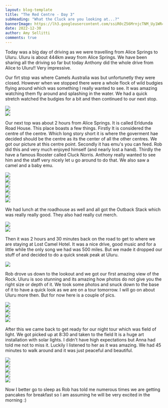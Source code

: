 ```yaml
---
layout: blog-template
title: "The Red Centre - Day 3"
subHeading: "What the Cluck are you looking at...?"
bannerImage: https://lh3.googleusercontent.com/ssiR0cZ56MrnjcTNM_Uy1WR4LLnfObBoMjo-OWMALTwX4xQMV-C6YpHafxk__m0PGR9S5EGWYPMepSXKZAHEkhQCr_Sq1WpOjMe_Xv6msL5zCbnASz1yGnIr_Xa-LNEi2gV6Nm5gbAc=w2400
date: 2022-12-30
author: Amy Sellitti
comments: true
---
```


Today was a big day of driving as we were travelling from Alice Springs to Uluru. Uluru is about 444km away from Alice Springs. We have been sharing all the driving so far but today Anthony did the whole drive from Alice to Uluru!! Very  impressive. 

Our firt stop was where Camels Australia was but unfortunetly they were closed. However when we stopped there were a whole flock of wild budgies flying around which was something I really wanted to see. It was amazing watching them fly around and splashing in the water. We had a quick stretch watched the budgies for a bit and then continued to our next stop.
<div class="center-image"><img src="https://lh3.googleusercontent.com/HteBaT9XeB12FBs58lGybsq_JJEJSYgiINrBdP8ixS9vNIPZrgoWRUAQkvXtXJvdxIp2n9v32Z61IhLNkIYRn3kSvZh-IXkAaqWGKU3AIIDO-r7fdtxy4nN16r2Oz7axLqcLs0ITydU=w2400" /></div>
<div class="center-image"><img src="https://lh3.googleusercontent.com/YwQGD3inXym0UC6PS3JHr6KWF01FmwTlg1b1HKwIkDkhi9iMsvbk89r30qYOdR96pO4-jgG5QBJrWhXEJwXoyTd81diObJY1wtQcxK3JKmNwNbjN7v2AGmyj0A6KN8Aiij7JKK3EH3k=w2400" /></div>

Our next top was about 2 hours from Alice Springs. It is called Erldunda Road House. This place boasts a few things. Firstly It is considered the centre of the centre. Which long story short it is where the goverment hae decided should be the centre as its the center of all the other centres. We got our picture at this centre point. Secondly it has emu's you can feed. Rob did this and very much enjoyed himself (and nearly lost a hand). Thirdly the have a famous Rooster called Cluck Norris. Anthony really wanted to see him and the staff very nicely let u go around to do that. We also saw a camel and a baby emu. 
<div class="center-image"><img src="https://lh3.googleusercontent.com/Kb_HGKSfmGN9SxjtZYiMDm7GwpSUscrkxprfo1-1L_eM1YMYZ73Ct2DLaqUqEOBXsjdKVQ9k44A5-k12xApej_xvw2BThNLN-ebf2DOUOnkz6g4JOiFXUXXytXUPTYEQVAwNMhFRGD8=w2400" /></div>
<div class="center-image"><img src="https://lh3.googleusercontent.com/C8ri3AcH5eQHYH2ET-2j5r5DCDVKIdGRQBHcMKPlvSlRdCdqWUC1RYIEz2hwjWBa2jD0fsILaRh_3rkjqMVX-kq2JQ5TD24PF639UBgB9qQ6Pe2YKIh4BWr4ITyewicWBPXdyMwr22E=w2400" /></div>
<div class="center-image"><img src="https://lh3.googleusercontent.com/0TlXUbp3XuvCaulL8lVSnMRxHJmwGVdKzOCVJIXV-nb_tt1Ry2Dl3hp5VHF4IvrxsJlrtUx_TpEwhbnfiz6XX4Dd3RbkTXDZoBLvUm3ifhgW2rh7sV6nyLWk9UE5CUyVe_69CiGjTCk=w2400" /></div>
<div class="center-image"><img src="https://lh3.googleusercontent.com/UWhogXi9w0QQnePei4C8snQCk8HL9l03I1x4jD-tUP8XAGqXYiAG5Qnii7X-iB9kFk-78sQQV7gQSyXc1562hTCkje6QhKjl3D8rY2UUYnYebA_Ium-e90-T1-Uh53mqD3ve-izVOUs=w2400" /></div>
<div class="center-image"><img src="https://lh3.googleusercontent.com/YifRiOSAtvVTFiWK0o9amqxRYM6ata1twOlNmyc_rO0k6OPj_X2AazsahEHfx0w7hGTwNQYevW93hbudPVJzA39VhUVLvKY9edX0Vc54GfA7iZcVH6FwEAeEJhapfaRzdX1bd3ziBPw=w2400" /></div>
<div class="center-image"><img src="https://lh3.googleusercontent.com/_9N2vgRzrBYQCMMNuLTC8p6AbQ95S0tnGar1kEFrcdbWSFO7Qn1wPZ2ELlbxeoeSJAw1equgk8g7moC3gXyxsvFp0Hm0wkLvrv501u_ETbzP1AVJVzGMOVX7fPaXeIoTk8N37j811cg=w2400" /></div>

We had lunch at the roadhouse as well and all got the Outback Stack which was really really good. They also had really cut merch. 

<div class="center-image"><img src="https://lh3.googleusercontent.com/wWu6-Z18NIA6MePUavkhiCzJ08x3ZSLzMsLfJrGU7BC6txqdggnHNStwYoRDsGhn469sclLmhVQQKbvUdiutK6RmzvDWEHFx6rPMnPlKRGd0Tz_FHDJ2DImlUHiyMDQIgyliZJ9q5t8=w2400" /></div>
<div class="center-image"><img src="https://lh3.googleusercontent.com/izU8SYuJizSpDP_e_4TiymY9H_HVM2oNwlRg8UgUDg5A-wxkzwiYvltOg5vaVqNW6RjSpWseOILKGPaETCwVi1sszRhPd9HJdwTkM6kRo7QnLFnYRlNKnv4RRXWQBQ3MYhtQYmRpARI=w2400" /></div>

Then it was 2 hours and 30 minutes back on the road to get to where we are staying at Lost Camel Hotel. It was a nice drive, good music and for a little while the only song we had was 500 miles. But we made it dropped our stuff of and decided to do a quick sneak peak at Uluru. 

<div class="center-image"><img src="https://lh3.googleusercontent.com/ssiR0cZ56MrnjcTNM_Uy1WR4LLnfObBoMjo-OWMALTwX4xQMV-C6YpHafxk__m0PGR9S5EGWYPMepSXKZAHEkhQCr_Sq1WpOjMe_Xv6msL5zCbnASz1yGnIr_Xa-LNEi2gV6Nm5gbAc=w2400" /></div>

Rob drove us down to the lookout and we got our first amazing view of the Rock. Uluru is soo stunning and its amazing how photos do not give you the right size or depth of it. We took some photos and snuck down to the base of it to have a quick look as we are on a tour tomorrow. I will go on about Uluru more then. But for now here is a couple of pics.

<div class="center-image"><img src="https://lh3.googleusercontent.com/QVa3vpkB6-_jJgtXYEWMKnhls6koYgixxmAG4NIH1m6h065VQTPp9hmUSzHPojCRVuY-0DzspbfoAXBaMAYrN1k7ye-66X5BQ5DN12q5WEZHwywKpxppniiNKM2bO93Yao954dCe27k=w2400" /></div>
<div class="center-image"><img src="https://lh3.googleusercontent.com/KdNZEEDNiZLiKUB8WB3jgjcCeu6KZhL4YFmEpanWn8qRAp-cgKF31qL2mY4kanRQV_V4jT3Ym-p7EQVLEjDk7ZeIo-yvo9irtrxMN30O1LzFFXYW45zDut_bKfbvsMVKVLNekcv8Zjc=w2400" /></div>
<div class="center-image"><img src="https://lh3.googleusercontent.com/RvW4VONV7hLEfGDpeNNcJkq6uVRr98Bzm4PnwyDPSyHvoIcif5EJajN01EWXbPNQKmaAuAga8hQQDX7rFvgoMVAAEITlMD1z95OXKi7R8of1Vt6sLouS-UOw7pcT0kzy7qIcM5CxCwU=w2400" /></div>
<div class="center-image"><img src="https://lh3.googleusercontent.com/h8SOVoh4d8PQjlvjxFlEBj3wwm8ZFqXMOrcnizPC6PMsvnw0JOseeA_OTCpCdwbuwnhx72Pp9sv7t1jSEOfn7Xqnim4c4clVre1XH3xFLKMHr8o5ICx2RbMsRwlWkaeJUBFrgjQ96ko=w2400" /></div>

After this we came back to get ready for our night tour which was field of light. We got picked up at 8:30 and taken to the field It is a huge art installation with solar lights. I didn't have high expectations but Anna had told me not to miss it. Luckily I listened to her as it was amazing. We had 45 minutes to walk around and it was just peaceful and beautiful.

<div class="center-image"><img src="https://lh3.googleusercontent.com/qNQ-VoKswuOvKitVWRSKhJ03LwhjeutKCt1k0WUG8Z88QKX6FKJu5E_HxLjDLxmkPES1EQ9qN-4yQ6w0QvGg_lI47K4nkmRenN7qI5d6-auVuL-quCn0FkMnH9aHbcv0y3d9i9-yz2Y=w2400" /></div>
<div class="center-image"><img src="https://lh3.googleusercontent.com/Qp7hnru4gNxD5ghsqCdtayiqrVQ_-MexRdi6rcvMFnHVxH8prOSyfEnfaT1qTBOCCY1hiuMkXZkKzpGBWE8mQzLT04FS_6ii5i3jMkXsh7NfIL8haI30df3XJV3jeHwy3E_BXyFHoBg=w2400" /></div>
<div class="center-image"><img src="https://lh3.googleusercontent.com/-QkFnCzwNJoB_M1B8fZxD6XOCGIxDBhN7xaUivDPtIKoudzal7mGUuGprSL8ycwCxwwhUWvGV6kTrkRq1Q5Cr4lshb4M1oj27alI-4AYU0bIcpEXRztPKEW3XhgW-PJpLDmKoTsZdFM=w2400" /></div>
<div class="center-image"><img src="https://lh3.googleusercontent.com/3WuWTe0SweCgyt2iJWFdHxm5H_dVxha_toOp7ND4OOR7lt63x_uostz_0vg-V8wwDZnpxxNDm2gO0VE05hU_CxkmX5PzmhthTTgg0Ma5mFfb43e3hMF5E-_lsrIH1lav-8gur7rbtY8=w2400" /></div>
<div class="center-image"><img src="https://lh3.googleusercontent.com/GrjmM6H32cAAOocbUTj1hRLA41jnN1GpEF4iVLI907dz6c0ZxqAqbUK5r5bopEYGub9yILKiizIxTj6Si9pjPNga1o6u_10Wa6ffHaxTdWeAhqQ3YWU66mdTka7te31j-H_AIdPBRAs=w2400" /></div>

Now I better go to sleep as Rob has told me numerous times we are getting pancakes for breakfast so I am assuming he will be very excited in the morning :)